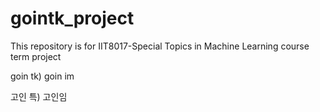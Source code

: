 # gointk_project
This repository is for IIT8017-Special Topics in Machine Learning course term project


goin tk) goin im


고인 특) 고인임
